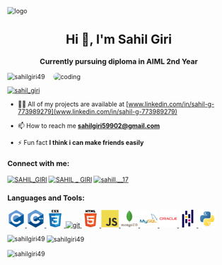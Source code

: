 ![logo](https://github.com/Sahilgiri49/Sahilgiri49/blob/main/background.png)
<h1 align="center">Hi 👋, I'm Sahil Giri</h1>
<h3 align="center">Currently pursuing diploma in AIML 2nd Year</h3>

<img style="border-radius:20px;" align="right" alt="coding" width="400" src="https://camo.githubusercontent.com/2366b34bb903c09617990fb5fff4622f3e941349e846ddb7e73df872a9d21233/68747470733a2f2f63646e2e6472696262626c652e636f6d2f75736572732f3733303730332f73637265656e73686f74732f363538313234332f6176656e746f2e676966">

<p align="left"> <img src="https://komarev.com/ghpvc/?username=sahilgiri49&label=Profile%20views&color=0e75b6&style=flat" alt="sahilgiri49" /> </p>

<p align="left"> <a href="https://twitter.com/sahil_giri" target="blank"><img src="https://img.shields.io/twitter/follow/sahil_giri?logo=twitter&style=for-the-badge" alt="sahil_giri" /></a> </p>

- 👨‍💻 All of my projects are available at [www.linkedin.com/in/sahil-g-773989279](www.linkedin.com/in/sahil-g-773989279)

- 📫 How to reach me **sahilgiri59902@gmail.com**

- ⚡ Fun fact **I think i can make friends easily**

<h3 align="left">Connect with me:</h3>
<p align="left">
<a href="https://twitter.com/SAHIL_GIRI" target="blank"><img align="center" src="https://raw.githubusercontent.com/rahuldkjain/github-profile-readme-generator/master/src/images/icons/Social/twitter.svg" alt="SAHIL_GIRI" height="30" width="40" /></a>
<a href="https://www.linkedin.com/in/sahil-g-773989279/" target="blank"><img align="center" src="https://raw.githubusercontent.com/rahuldkjain/github-profile-readme-generator/master/src/images/icons/Social/linked-in-alt.svg" alt="SAHIL _ GIRI" height="30" width="40" /></a>
<a href="https://www.instagram.com/sahill.___17/" target="blank"><img align="center" src="https://raw.githubusercontent.com/rahuldkjain/github-profile-readme-generator/master/src/images/icons/Social/instagram.svg" alt="sahill.__17" height="30" width="40" /></a>
</p>

<h3 align="left">Languages and Tools:</h3>
<p align="left"> <a href="https://www.cprogramming.com/" target="_blank" rel="noreferrer"> <img src="https://raw.githubusercontent.com/devicons/devicon/master/icons/c/c-original.svg" alt="c" width="40" height="40"/> </a> <a href="https://www.w3schools.com/cpp/" target="_blank" rel="noreferrer"> <img src="https://raw.githubusercontent.com/devicons/devicon/master/icons/cplusplus/cplusplus-original.svg" alt="cplusplus" width="40" height="40"/> </a> <a href="https://www.w3schools.com/css/" target="_blank" rel="noreferrer"> <img src="https://raw.githubusercontent.com/devicons/devicon/master/icons/css3/css3-original-wordmark.svg" alt="css3" width="40" height="40"/> </a> <a href="https://git-scm.com/" target="_blank" rel="noreferrer"> <img src="https://www.vectorlogo.zone/logos/git-scm/git-scm-icon.svg" alt="git" width="40" height="40"/> </a> <a href="https://www.w3.org/html/" target="_blank" rel="noreferrer"> <img src="https://raw.githubusercontent.com/devicons/devicon/master/icons/html5/html5-original-wordmark.svg" alt="html5" width="40" height="40"/> </a> <a href="https://developer.mozilla.org/en-US/docs/Web/JavaScript" target="_blank" rel="noreferrer"> <img src="https://raw.githubusercontent.com/devicons/devicon/master/icons/javascript/javascript-original.svg" alt="javascript" width="40" height="40"/> </a> <a href="https://www.mongodb.com/" target="_blank" rel="noreferrer"> <img src="https://raw.githubusercontent.com/devicons/devicon/master/icons/mongodb/mongodb-original-wordmark.svg" alt="mongodb" width="40" height="40"/> </a> <a href="https://www.mysql.com/" target="_blank" rel="noreferrer"> <img src="https://raw.githubusercontent.com/devicons/devicon/master/icons/mysql/mysql-original-wordmark.svg" alt="mysql" width="40" height="40"/> </a> <a href="https://www.oracle.com/" target="_blank" rel="noreferrer"> <img src="https://raw.githubusercontent.com/devicons/devicon/master/icons/oracle/oracle-original.svg" alt="oracle" width="40" height="40"/> </a> <a href="https://pandas.pydata.org/" target="_blank" rel="noreferrer"> <img src="https://raw.githubusercontent.com/devicons/devicon/2ae2a900d2f041da66e950e4d48052658d850630/icons/pandas/pandas-original.svg" alt="pandas" width="40" height="40"/> </a> <a href="https://www.python.org" target="_blank" rel="noreferrer"> <img src="https://raw.githubusercontent.com/devicons/devicon/master/icons/python/python-original.svg" alt="python" width="40" height="40"/> </a> </p>

<p><img align="left" src="https://github-readme-stats.vercel.app/api/top-langs?username=sahilgiri49&show_icons=true&locale=en&layout=compact" alt="sahilgiri49" /></p>

<p>&nbsp;<img align="center" src="https://github-readme-stats.vercel.app/api?username=sahilgiri49&show_icons=true&locale=en" alt="sahilgiri49" /></p>

<p><img align="center" src="https://github-readme-streak-stats.herokuapp.com/?user=sahilgiri49&" alt="sahilgiri49" /></p>
